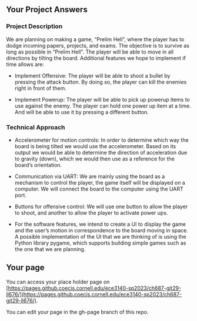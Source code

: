 ## Your Project Answers

### Project Description

We are planning on making a game, “Prelim Hell”, where the player has to dodge incoming papers, projects, and exams. The objective is to survive as long as possible in “Prelim Hell”. The player will be able to move in all directions by tilting the board. Additional features we hope to implement if time allows are:

* Implement Offensive: The player will be able to shoot a bullet by pressing the attack button. By doing so, the player can kill the enemies right in front of them.

* Implement Powerup: The player will be able to pick up powerup items to use against the enemy. The player can hold one power up item at a time. And will be able to use it by pressing a different button.
### Technical Approach

* Accelerometer for motion controls: In order to determine which way the board is being tilted we would use the accelerometer. Based on its output we would be able to determine the direction of acceleration due to gravity (down), which we would then use as a reference for the board’s orientation. 

* Communication via UART: We are mainly using the board as a mechanism to control the player, the game itself will be displayed on a computer. We will connect the board to the computer using the UART port. 

* Buttons for offensive control: We will use one button to allow the player to shoot, and another to allow the player to activate power ups. 

* For the software features, we intend to create a UI to display the game and the user’s motion in correspondence to the board moving in space. A possible implementation of the UI that we are thinking of is using the Python library pygame, which supports building simple games such as the one that we are planning.
## Your page
You can access your place holder page on [https://pages.github.coecis.cornell.edu/ece3140-sp2023/ch687-gjt29-ll676/](https://pages.github.coecis.cornell.edu/ece3140-sp2023/ch687-gjt29-ll676/).

You can edit your page in the gh-page branch of this repo.